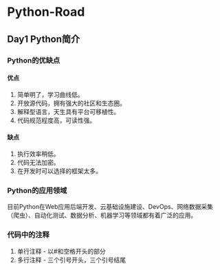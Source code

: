 # Python-Road
## Day1		Python简介
### Python的优缺点
#### 优点
1. 简单明了，学习曲线低。
2. 开放源代码，拥有强大的社区和生态圈。
3. 解释型语言，天生具有平台可移植性。
4. 代码规范程度高，可读性强。
#### 缺点
1. 执行效率稍低。
2. 代码无法加密。
3. 在开发时可以选择的框架太多。
### Python的应用领域
目前Python在Web应用后端开发、云基础设施建设、DevOps、网络数据采集（爬虫）、自动化测试、数据分析、机器学习等领域都有着广泛的应用。
### 代码中的注释
1. 单行注释 - 以#和空格开头的部分
2. 多行注释 - 三个引号开头，三个引号结尾
